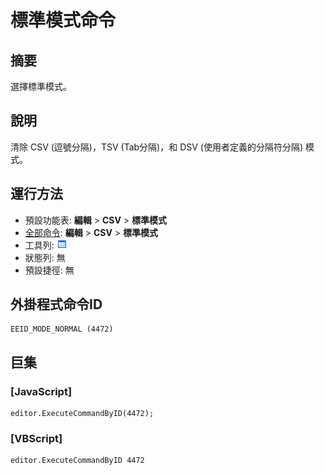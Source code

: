 # 標準模式命令

## 摘要

選擇標準模式。

## 說明

清除 CSV (逗號分隔)，TSV (Tab分隔)，和 DSV (使用者定義的分隔符分隔) 模式。

## 運行方法

- 預設功能表: **編輯** \> **CSV** \> **標準模式**
- [全部命令](../tools/all_commands): **編輯** \> **CSV** \> **標準模式**
- 工具列: ![](../../images/default_mode.png)
- 狀態列: 無
- 預設捷徑: 無

## 外掛程式命令ID

```
EEID_MODE_NORMAL (4472)
```

## 巨集

### \[JavaScript\]

```
editor.ExecuteCommandByID(4472);
```

### \[VBScript\]

```
editor.ExecuteCommandByID 4472
```
